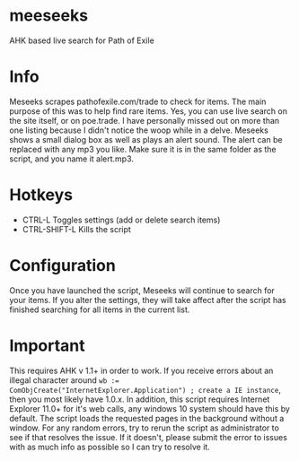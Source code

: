 # meeseeks
AHK based live search for Path of Exile

# Info
Meseeks scrapes pathofexile.com/trade to check for items. The main purpose of this was to help find rare items. Yes, you can use live search on the site itself, or on poe.trade. I have personally missed out on more than one listing because I didn't notice the woop while in a delve. Meseeks shows a small dialog box as well as plays an alert sound. The alert can be replaced with any mp3 you like. Make sure it is in the same folder as the script, and you name it alert.mp3.

# Hotkeys
* CTRL-L Toggles settings (add or delete search items)
* CTRL-SHIFT-L Kills the script

# Configuration
Once you have launched the script, Meseeks will continue to search for your items. If you alter the settings, they will take affect after the script has finished searching for all items in the current list.

# Important
This requires AHK v 1.1+ in order to work. If you receive errors about an illegal character around `wb := ComObjCreate("InternetExplorer.Application") ; create a IE instance`, then you most likely have 1.0.x. 
In addition, this script requires Internet Explorer 11.0+ for it's web calls, any windows 10 system should have this by default. The script loads the requested pages in the background without a window. 
For any random errors, try to rerun the script as administrator to see if that resolves the issue. If it doesn't, please submit the error to issues with as much info as possible so I can try to resolve it.
